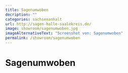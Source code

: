 ```yaml
---
title: Sagenumwoben
decription: ""
categories: sachsenanhalt
url: http://sagen-halle-saalekreis.de/
image: showroom/sagenumwoben.jpg
imageAlternativeText: "Screenshot von: Sagenumwoben"
permalink: /showroom/sagenumwoben
---
```


# Sagenumwoben
